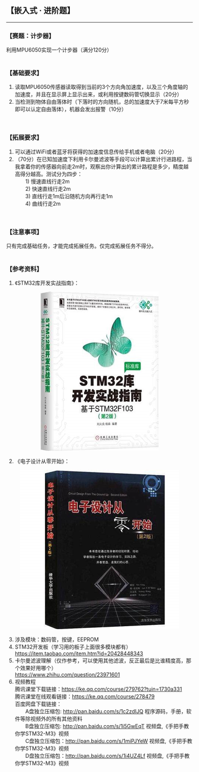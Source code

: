## 【嵌入式 · 进阶题】  

---
### 【赛题：计步器】
利用MPU6050实现一个计步器（满分120分）  
<br />
  
### 【基础要求】
1. 读取MPU6050传感器读取得到当前的3个方向角加速度，以及三个角度轴的加速度，并且在显示屏上显示出来，或利用按键数码管切换显示（20分）  
2. 当检测到物体自由落体时（下落时的方向随机，总的加速度大于7米每平方秒即可以认定自由落体），机器会发出报警（10分）  
<br />
  
### 【拓展要求】
1. 可以通过WiFi或者蓝牙将获得的加速度信息传给手机或者电脑（20分）
2. （70分）在已知加速度下利用卡尔曼滤波等手段可以计算出累计行进路程，当我拿着你的传感器向前走2m时，观察出你计算出的累计路程是多少，精度越高得分越高。测试分为四步：  
&emsp;&emsp;1)	慢速直线行走2m  
&emsp;&emsp;2)	快速直线行走2m  
&emsp;&emsp;3)	直线行走1m后沿随机方向再行走1m  
&emsp;&emsp;4)	曲线行走2m  
<br />
  
### 【注意事项】
只有完成基础任务，才能完成拓展任务。仅完成拓展任务不得分。  
<br />
  
### 【参考资料】
1. 《STM32库开发实战指南》：
<p align="center">
 <img src="https://github.com/CXCYGZF-UESTC/SME_2018/raw/master/%E5%B5%8C%E5%85%A5%E5%BC%8F%20%C2%B7%20%E8%BF%9B%E9%98%B6%E9%A2%98/picture/%E5%9B%BE%E4%B8%80.jpg">
</p>  
  
2. 《电子设计从零开始》：
<p align="center">
 <img src="https://github.com/CXCYGZF-UESTC/SME_2018/raw/master/%E5%B5%8C%E5%85%A5%E5%BC%8F%20%C2%B7%20%E8%BF%9B%E9%98%B6%E9%A2%98/picture/%E5%9B%BE%E4%BA%8C.jpg">
</p>  
  
3. 涉及模块：数码管，按键，EEPROM
4. STM32开发板（学习用的板子上面很多模块都有）  
https://item.taobao.com/item.htm?id=20428448343  
5. 卡尔曼滤波理解（仅作参考，可以使用其他滤波，反正最后是比谁精度高，那个效果好用哪个）  
https://www.zhihu.com/question/23971601
6. 视频教程  <br />
腾讯课堂下载链接：https://ke.qq.com/course/279762?tuin=1730a331  
腾讯课堂在线观看链接：https://ke.qq.com/course/278479  
百度网盘下载链接：  
&emsp;&emsp;A盘独立压缩包: http://pan.baidu.com/s/1c2zdIJQ 程序源码，手册，软件等除视频外的所有其他资料  
&emsp;&emsp;B盘独立压缩包: http://pan.baidu.com/s/1i5GwEqT 视频盘,《手把手教你学STM32-M3》视频  
&emsp;&emsp;C盘独立压缩包：http://pan.baidu.com/s/1miPJYeW 视频盘,《手把手教你学STM32-M3》视频  
&emsp;&emsp;D盘独立压缩包：http://pan.baidu.com/s/1i4UZ4Lf 视频盘,《手把手教你学STM32-M3》视频  
